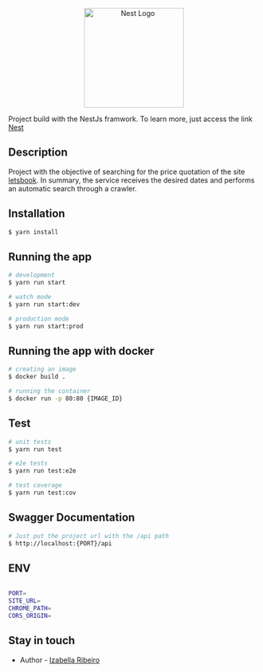 <p align="center">
  <a href="http://nestjs.com/" target="blank"><img src="https://nestjs.com/img/logo-small.svg" width="200" alt="Nest Logo" /></a>
</p>

Project build with the NestJs framwork. To learn more, just access the link [Nest](https://github.com/nestjs/nest)


## Description

Project with the objective of searching for the price quotation of the site [letsbook](https://pratagy.letsbook.com.br).
In summary, the service receives the desired dates and performs an automatic search through a crawler.

## Installation

```bash
$ yarn install
```

## Running the app

```bash
# development
$ yarn run start

# watch mode
$ yarn run start:dev

# production mode
$ yarn run start:prod
```

## Running the app with docker

```bash
# creating an image
$ docker build .

# running the container
$ docker run -p 80:80 {IMAGE_ID}
```

## Test

```bash
# unit tests
$ yarn run test

# e2e tests
$ yarn run test:e2e

# test coverage
$ yarn run test:cov
```
## Swagger Documentation

```bash
# Just put the project url with the /api path
$ http://localhost:{PORT}/api

```

## ENV

```bash

PORT=
SITE_URL=
CHROME_PATH=
CORS_ORIGIN=

```

## Stay in touch

- Author - [Izabella Ribeiro](https://github.com/izaRibeiro)

